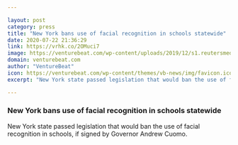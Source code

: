 ```yaml
---

layout: post
category: press
title: "New York bans use of facial recognition in schools statewide"
date: 2020-07-22 21:36:29
link: https://vrhk.co/2OMuci7
image: https://venturebeat.com/wp-content/uploads/2019/12/s1.reutersmedia.net_-e1579126395666.jpg?w=1200&strip=all
domain: venturebeat.com
author: "VentureBeat"
icon: https://venturebeat.com/wp-content/themes/vb-news/img/favicon.ico
excerpt: "New York state passed legislation that would ban the use of facial recognition in schools, if signed by Governor Andrew Cuomo."

---
```


### New York bans use of facial recognition in schools statewide

New York state passed legislation that would ban the use of facial recognition in schools, if signed by Governor Andrew Cuomo.
